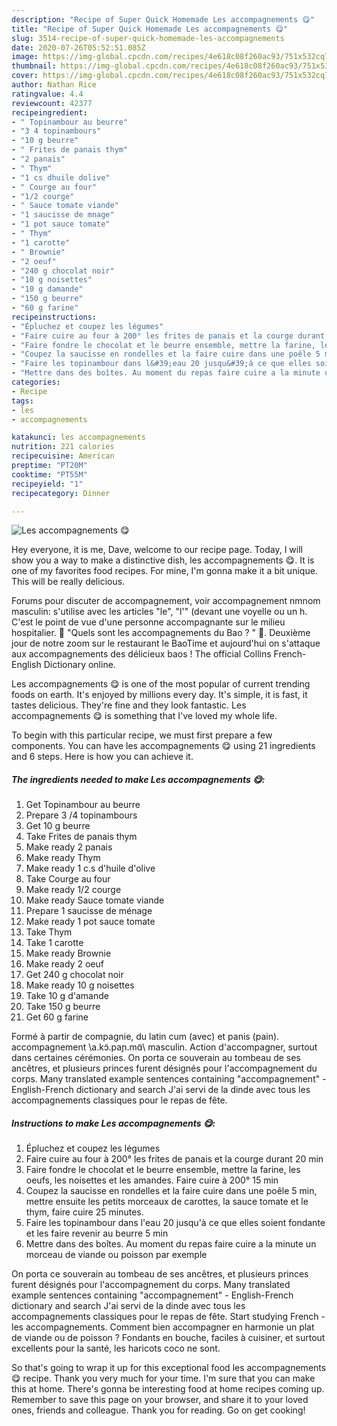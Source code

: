 ```yaml
---
description: "Recipe of Super Quick Homemade Les accompagnements 😋"
title: "Recipe of Super Quick Homemade Les accompagnements 😋"
slug: 3514-recipe-of-super-quick-homemade-les-accompagnements
date: 2020-07-26T05:52:51.085Z
image: https://img-global.cpcdn.com/recipes/4e618c08f260ac93/751x532cq70/les-accompagnements-😋-photo-principale-de-la-recette.jpg
thumbnail: https://img-global.cpcdn.com/recipes/4e618c08f260ac93/751x532cq70/les-accompagnements-😋-photo-principale-de-la-recette.jpg
cover: https://img-global.cpcdn.com/recipes/4e618c08f260ac93/751x532cq70/les-accompagnements-😋-photo-principale-de-la-recette.jpg
author: Nathan Rice
ratingvalue: 4.4
reviewcount: 42377
recipeingredient:
- " Topinambour au beurre"
- "3 4 topinambours"
- "10 g beurre"
- " Frites de panais thym"
- "2 panais"
- " Thym"
- "1 cs dhuile dolive"
- " Courge au four"
- "1/2 courge"
- " Sauce tomate viande"
- "1 saucisse de mnage"
- "1 pot sauce tomate"
- " Thym"
- "1 carotte"
- " Brownie"
- "2 oeuf"
- "240 g chocolat noir"
- "10 g noisettes"
- "10 g damande"
- "150 g beurre"
- "60 g farine"
recipeinstructions:
- "Épluchez et coupez les légumes"
- "Faire cuire au four à 200° les frites de panais et la courge durant 20 min"
- "Faire fondre le chocolat et le beurre ensemble, mettre la farine, les oeufs, les noisettes et les amandes. Faire cuire à 200° 15 min"
- "Coupez la saucisse en rondelles et la faire cuire dans une poêle 5 min, mettre ensuite les petits morceaux de carottes, la sauce tomate et le thym, faire cuire 25 minutes."
- "Faire les topinambour dans l&#39;eau 20 jusqu&#39;à ce que elles soient fondante et les faire revenir au beurre 5 min"
- "Mettre dans des boîtes. Au moment du repas faire cuire a la minute un morceau de viande ou poisson par exemple"
categories:
- Recipe
tags:
- les
- accompagnements

katakunci: les accompagnements 
nutrition: 221 calories
recipecuisine: American
preptime: "PT20M"
cooktime: "PT55M"
recipeyield: "1"
recipecategory: Dinner

---
```



![Les accompagnements 😋](https://img-global.cpcdn.com/recipes/4e618c08f260ac93/751x532cq70/les-accompagnements-😋-photo-principale-de-la-recette.jpg)

Hey everyone, it is me, Dave, welcome to our recipe page. Today, I will show you a way to make a distinctive dish, les accompagnements 😋. It is one of my favorites food recipes. For mine, I'm gonna make it a bit unique. This will be really delicious.

Forums pour discuter de accompagnement, voir accompagnement nmnom masculin: s&#39;utilise avec les articles &#34;le&#34;, &#34;l&#39;&#34; (devant une voyelle ou un h. C&#39;est le point de vue d&#39;une personne accompagnante sur le milieu hospitalier. 🤔 &#34;Quels sont les accompagnements du Bao ? &#34; 🤔. Deuxième jour de notre zoom sur le restaurant le BaoTime et aujourd&#39;hui on s&#39;attaque aux accompagnements des délicieux baos ! The official Collins French-English Dictionary online.

Les accompagnements 😋 is one of the most popular of current trending foods on earth. It's enjoyed by millions every day. It's simple, it is fast, it tastes delicious. They're fine and they look fantastic. Les accompagnements 😋 is something that I've loved my whole life.


To begin with this particular recipe, we must first prepare a few components. You can have les accompagnements 😋 using 21 ingredients and 6 steps. Here is how you can achieve it.

<!--inarticleads1-->

##### The ingredients needed to make Les accompagnements 😋:

1. Get  Topinambour au beurre
1. Prepare 3 /4 topinambours
1. Get 10 g beurre
1. Take  Frites de panais thym
1. Make ready 2 panais
1. Make ready  Thym
1. Make ready 1 c.s d&#39;huile d&#39;olive
1. Take  Courge au four
1. Make ready 1/2 courge
1. Make ready  Sauce tomate viande
1. Prepare 1 saucisse de ménage
1. Make ready 1 pot sauce tomate
1. Take  Thym
1. Take 1 carotte
1. Make ready  Brownie
1. Make ready 2 oeuf
1. Get 240 g chocolat noir
1. Make ready 10 g noisettes
1. Take 10 g d&#39;amande
1. Take 150 g beurre
1. Get 60 g farine


Formé à partir de compagnie, du latin cum (avec) et panis (pain). accompagnement \a.kɔ̃.paɲ.mɑ̃\ masculin. Action d&#39;accompagner, surtout dans certaines cérémonies. On porta ce souverain au tombeau de ses ancêtres, et plusieurs princes furent désignés pour l&#39;accompagnement du corps. Many translated example sentences containing &#34;accompagnement&#34; - English-French dictionary and search J&#39;ai servi de la dinde avec tous les accompagnements classiques pour le repas de fête. 

<!--inarticleads2-->

##### Instructions to make Les accompagnements 😋:

1. Épluchez et coupez les légumes
1. Faire cuire au four à 200° les frites de panais et la courge durant 20 min
1. Faire fondre le chocolat et le beurre ensemble, mettre la farine, les oeufs, les noisettes et les amandes. Faire cuire à 200° 15 min
1. Coupez la saucisse en rondelles et la faire cuire dans une poêle 5 min, mettre ensuite les petits morceaux de carottes, la sauce tomate et le thym, faire cuire 25 minutes.
1. Faire les topinambour dans l&#39;eau 20 jusqu&#39;à ce que elles soient fondante et les faire revenir au beurre 5 min
1. Mettre dans des boîtes. Au moment du repas faire cuire a la minute un morceau de viande ou poisson par exemple


On porta ce souverain au tombeau de ses ancêtres, et plusieurs princes furent désignés pour l&#39;accompagnement du corps. Many translated example sentences containing &#34;accompagnement&#34; - English-French dictionary and search J&#39;ai servi de la dinde avec tous les accompagnements classiques pour le repas de fête. Start studying French - les accompagnements. Comment bien accompagner en harmonie un plat de viande ou de poisson ? Fondants en bouche, faciles à cuisiner, et surtout excellents pour la santé, les haricots coco ne sont. 

So that's going to wrap it up for this exceptional food les accompagnements 😋 recipe. Thank you very much for your time. I'm sure that you can make this at home. There's gonna be interesting food at home recipes coming up. Remember to save this page on your browser, and share it to your loved ones, friends and colleague. Thank you for reading. Go on get cooking!
